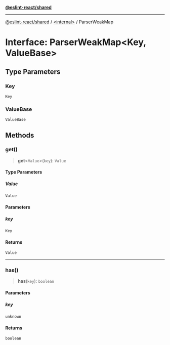 [**@eslint-react/shared**](../../README.md)

***

[@eslint-react/shared](../../README.md) / [\<internal\>](../README.md) / ParserWeakMap

# Interface: ParserWeakMap\<Key, ValueBase\>

## Type Parameters

### Key

`Key`

### ValueBase

`ValueBase`

## Methods

### get()

> **get**\<`Value`\>(`key`): `Value`

#### Type Parameters

##### Value

`Value`

#### Parameters

##### key

`Key`

#### Returns

`Value`

***

### has()

> **has**(`key`): `boolean`

#### Parameters

##### key

`unknown`

#### Returns

`boolean`
